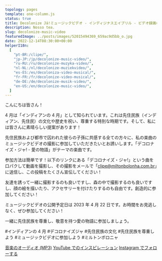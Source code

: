 ```yaml
---
topology: pages
template: one-column.js
status: true
title: Decolonize Já!ミュージックビデオ - インディジナスエイプリル - ビデオ録画のための呼びかけ
description: Nosso tea.
slug: decolonize-music-video
featuredImage: ../posts/images/52015494369_659ac9d5bb_o.jpg
date: 2022-12-14T08:30:00+00:00
helperI18n:
  [
    "pt-BR:/clipe/",
    "jp-JP:/jp/decolonize-music-video/",
    "ru-RU:/ru/decolonize-muzyka-video/",
    "nl-NL:/nl/decolonize-muziekvideo/",
    "es-ES:/es/decoloniza-video-musical/",
    "fr-FR:/fr/decolonize-video-musical/",
    "de-DE:/de/decolonize-musik-video/",
    "en-US:/en/decolonize-music-video/",
  ]
---
```


こんにちは皆さん！

4 月は「インディアンの 4 月」として知られています。これは先住民族（インディアン、先住民）の文化や歴史を祝い、尊重する特別な時期です。そして、私には皆さんに素晴らしい提案があります！

先住民族および都市で囚われた彼らの子孫に共感する全ての方々に、私の楽曲のミュージックビデオの撮影に参加していただきたいとお誘いします。「デコロナイズ・ジャ! - 愛の物語」がテーマの楽曲です。

参加方法は簡単です！以下のリンクにある「デコロナイズ・ジャ!」という曲を口パクして動画を撮影し、その撮影をメールで「clipe@miltonbolonha.com.br」に送信し、この投稿をたくさん宣伝してください！

友達を誘って一緒に撮影するのも良いですし、森の中で撮影するのも良いですし、顔の絵を描いたり、アクセサリーを付けたりするのも自由です。創造的に参加してください！

ミュージックビデオの公開予定日は 2023 年 4 月 22 日です。お時間をお見逃しなく、ぜひ参加してください！

一緒に先住民族を尊重し、敬意を持つ愛の物語に参加しましょう。

#インディアンの 4 月 #デコロナイズジャ #先住民族の文化 #先住民族を尊重しよう #ミュージックビデオに参加しよう #ミルトンボロニャ

[音楽のオーディオ (MP3)](https://miltonbolonha.com.br/decolonize-ja.mp3)
[YouTube でのインスピレーション](https://www.youtube.com/watch?v=2oPCV6kCNE0)
[Instagram でフォローする](https://instagram.com/miltonbolonha_)
